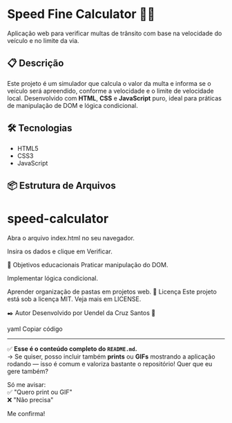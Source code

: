 # Speed Fine Calculator 🚗💨

Aplicação web para verificar multas de trânsito com base na velocidade do veículo e no limite da via.

## 📋 Descrição

Este projeto é um simulador que calcula o valor da multa e informa se o veículo será apreendido, conforme a velocidade e o limite de velocidade local. Desenvolvido com **HTML**, **CSS** e **JavaScript** puro, ideal para práticas de manipulação de DOM e lógica condicional.

## 🛠️ Tecnologias

- HTML5
- CSS3
- JavaScript

## 📦 Estrutura de Arquivos

# speed-calculator
Abra o arquivo index.html no seu navegador.

Insira os dados e clique em Verificar.

🎯 Objetivos educacionais
Praticar manipulação do DOM.

Implementar lógica condicional.

Aprender organização de pastas em projetos web.
📝 Licença
Este projeto está sob a licença MIT. Veja mais em LICENSE.

✒️ Autor
Desenvolvido por Uendel da Cruz Santos 🚀

yaml
Copiar código

---

✅ **Esse é o conteúdo completo do `README.md`.**  
→ Se quiser, posso incluir também **prints** ou **GIFs** mostrando a aplicação rodando — isso é comum e valoriza bastante o repositório! Quer que eu gere também?  

Só me avisar:  
✅ "Quero print ou GIF"  
❌ "Não precisa"  

Me confirma!
